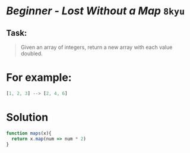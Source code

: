 # *Beginner - Lost Without a Map* `8kyu`

## Task:

> Given an array of integers, return a new array with each value doubled.

# For example:

``` js 
[1, 2, 3] --> [2, 4, 6]
```

# Solution    

``` js
function maps(x){
  return x.map(num => num * 2)
}
```
